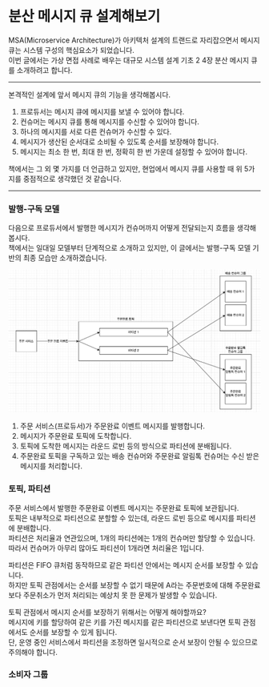 # 분산 메시지 큐 설계해보기

MSA(Microservice Architecture)가 아키텍처 설계의 트랜드로 자리잡으면서 메시지 큐는 시스템 구성의 핵심요소가 되었습니다.    
이번 글에서는 가상 면접 사례로 배우는 대규모 시스템 설계 기초 2 4장 분산 메시지 큐를 소개하려고 합니다.


---

본격적인 설계에 앞서 메시지 큐의 기능을 생각해봅시다.

1. 프로듀서는 메시지 큐에 메시지를 보낼 수 있어야 합니다.
2. 컨슈머는 메시지 큐를 통해 메시지를 수신할 수 있어야 합니다.
3. 하나의 메시지를 서로 다른 컨슈머가 수신할 수 있다.
4. 메시지가 생산된 순서대로 소비될 수 있도록 순서를 보장해야 합니다.
5. 메시지는 최소 한 번, 최대 한 번, 정확히 한 번 가운데 설정할 수 있어야 합니다.

책에서는 그 외 몇 가지를 더 언급하고 있지만, 현업에서 메시지 큐를 사용할 때 위 5가지를 중점적으로 생각했던 것 같습니다.  

----

### 발행-구독 모델

다음으로 프로듀서에서 발행한 메시지가 컨슈머까지 어떻게 전달되는지 흐름을 생각해봅시다.  
책에서는 일대일 모델부터 단계적으로 소개하고 있지만, 이 글에서는 발행-구독 모델 기반의 최종 모습만 소개하겠습니다.  

![메시지큐-흐름.png](..%2F..%2Fstatic%2Fimages%2F%EB%B6%84%EC%82%B0-%EB%A9%94%EC%8B%9C%EC%A7%80-%ED%81%90%2F%EB%A9%94%EC%8B%9C%EC%A7%80%ED%81%90-%ED%9D%90%EB%A6%84.png)

1. 주문 서비스(프로듀서)가 주문완료 이벤트 메시지를 발행합니다.
2. 메시지가 주문완료 토픽에 도착합니다.
3. 토픽에 도착한 메시지는 라운드 로빈 등의 방식으로 파티션에 분배됩니다.
4. 주문완료 토픽을 구독하고 있는 배송 컨슈머와 주문완료 알림톡 컨슈머는 수신 받은 메시지를 처리합니다.

### 토픽, 파티션

주문 서비스에서 발행한 주문완료 이벤트 메시지는 주문완료 토픽에 보관됩니다.  
토픽은 내부적으로 파티션으로 분할할 수 있는데, 라운드 로빈 등으로 메시지를 파티션에 분배합니다.  
파티션은 처리율과 연관있으며, 1개의 파티션에는 1개의 컨슈머만 할당할 수 있습니다.  
따라서 컨슈머가 아무리 많아도 파티션이 1개라면 처리율은 1입니다.  

파티션은 FIFO 큐처럼 동작하므로 같은 파티션 안에서는 메시지 순서를 보장할 수 있습니다.  
하지만 토픽 관점에서는 순서를 보장할 수 없기 때문에 A라는 주문번호에 대해 주문완료보다 주문취소가 먼저 처리되는 예상치 못 한 문제가 발생할 수 있습니다.  

토픽 관점에서 메시지 순서를 보장하기 위해서는 어떻게 해야할까요?  
메시지에 키를 할당하여 같은 키를 가진 메시지를 같은 파티션으로 보낸다면 토픽 관점에서도 순서를 보장할 수 있게 됩니다.  
단, 운영 중인 서비스에서 파티션을 조정하면 일시적으로 순서 보장이 안될 수 있으므로 주의해야 합니다.  

### 소비자 그룹



